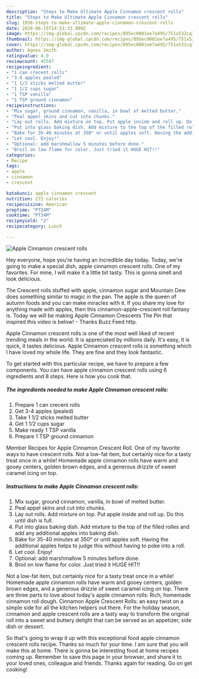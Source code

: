 ```yaml
---
description: "Steps to Make Ultimate Apple Cinnamon crescent rolls"
title: "Steps to Make Ultimate Apple Cinnamon crescent rolls"
slug: 1936-steps-to-make-ultimate-apple-cinnamon-crescent-rolls
date: 2020-06-15T14:53:33.980Z
image: https://img-global.cpcdn.com/recipes/895ec0001ee7a495/751x532cq70/apple-cinnamon-crescent-rolls-recipe-main-photo.jpg
thumbnail: https://img-global.cpcdn.com/recipes/895ec0001ee7a495/751x532cq70/apple-cinnamon-crescent-rolls-recipe-main-photo.jpg
cover: https://img-global.cpcdn.com/recipes/895ec0001ee7a495/751x532cq70/apple-cinnamon-crescent-rolls-recipe-main-photo.jpg
author: Agnes Smith
ratingvalue: 4.9
reviewcount: 45547
recipeingredient:
- "1 can crecent rolls"
- "3-4 apples pealed"
- "1 1/2 sticks melted butter"
- "1 1/2 cups sugar"
- "1 TSP vanilla"
- "1 TSP ground cinnamon"
recipeinstructions:
- "Mix sugar, ground cinnamon, vanilla, in bowl of melted butter."
- "Peal appel skins and cut into chunks."
- "Lay out rolls. Add mixture on top. Put apple inside and roll up. Do this until dish is full."
- "Put into glass baking dish. Add mixture to the top of the filled rolles and add any additional apples into baking dish."
- "Bake for 35-40 minutes at 350° or until apples soft. Having the additional apples helps to judge this without having to poke into a roll."
- "Let cool. Enjoy!"
- "Optional: add marshmallow 5 minutes before done."
- "Broil on low flame for color. Just tried it HUGE HIT!!"
categories:
- Recipe
tags:
- apple
- cinnamon
- crescent

katakunci: apple cinnamon crescent 
nutrition: 272 calories
recipecuisine: American
preptime: "PT24M"
cooktime: "PT34M"
recipeyield: "2"
recipecategory: Lunch

---
```



![Apple Cinnamon crescent rolls](https://img-global.cpcdn.com/recipes/895ec0001ee7a495/751x532cq70/apple-cinnamon-crescent-rolls-recipe-main-photo.jpg)

Hey everyone, hope you're having an incredible day today. Today, we're going to make a special dish, apple cinnamon crescent rolls. One of my favorites. For mine, I will make it a little bit tasty. This is gonna smell and look delicious.

The Crescent rolls stuffed with apple, cinnamon sugar and Mountain Dew does something similar to magic in the pan. The apple is the queen of autumn foods and you can make miracles with it. If you share my love for anything made with apples, then this cinnamon-apple-crescent roll fantasy is. Today we will be making Apple Cinnamon Crescents The Pin that inspired this video is below! - Thanks Buzz Feed http.

Apple Cinnamon crescent rolls is one of the most well liked of recent trending meals in the world. It is appreciated by millions daily. It's easy, it is quick, it tastes delicious. Apple Cinnamon crescent rolls is something which I have loved my whole life. They are fine and they look fantastic.


To get started with this particular recipe, we have to prepare a few components. You can have apple cinnamon crescent rolls using 6 ingredients and 8 steps. Here is how you cook that.

<!--inarticleads1-->

##### The ingredients needed to make Apple Cinnamon crescent rolls:

1. Prepare 1 can crecent rolls
1. Get 3-4 apples (pealed)
1. Take 1 1/2 sticks melted butter
1. Get 1 1/2 cups sugar
1. Make ready 1 TSP vanilla
1. Prepare 1 TSP ground cinnamon


Member Recipes for Apple Cinnamon Crescent Roll. One of my favorite ways to have crescent rolls. Not a low-fat item, but certainly nice for a tasty treat once in a while! Homemade apple cinnamon rolls have warm and gooey centers, golden brown edges, and a generous drizzle of sweet caramel icing on top. 

<!--inarticleads2-->

##### Instructions to make Apple Cinnamon crescent rolls:

1. Mix sugar, ground cinnamon, vanilla, in bowl of melted butter.
1. Peal appel skins and cut into chunks.
1. Lay out rolls. Add mixture on top. Put apple inside and roll up. Do this until dish is full.
1. Put into glass baking dish. Add mixture to the top of the filled rolles and add any additional apples into baking dish.
1. Bake for 35-40 minutes at 350° or until apples soft. Having the additional apples helps to judge this without having to poke into a roll.
1. Let cool. Enjoy!
1. Optional: add marshmallow 5 minutes before done.
1. Broil on low flame for color. Just tried it HUGE HIT!!


Not a low-fat item, but certainly nice for a tasty treat once in a while! Homemade apple cinnamon rolls have warm and gooey centers, golden brown edges, and a generous drizzle of sweet caramel icing on top. There are three parts to love about today&#39;s apple cinnamon rolls: Rich, homemade cinnamon roll dough. Cinnamon Apple Crescent Rolls: an easy twist on a simple side for all the kitchen helpers out there. For the holiday season, cinnamon and apple crescent rolls are a tasty way to transform the original roll into a sweet and buttery delight that can be served as an appetizer, side dish or dessert. 

So that's going to wrap it up with this exceptional food apple cinnamon crescent rolls recipe. Thanks so much for your time. I am sure that you will make this at home. There is gonna be interesting food at home recipes coming up. Remember to save this page in your browser, and share it to your loved ones, colleague and friends. Thanks again for reading. Go on get cooking!
